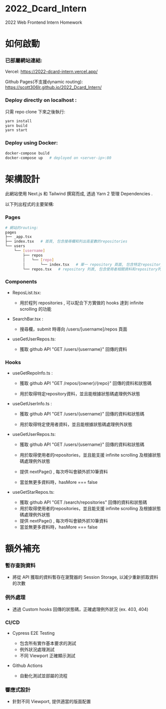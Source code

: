 # 2022_Dcard_Intern
2022 Web Frontend Intern Homework



# 如何啟動

### 已部屬網站連結:

Vercel: https://2022-dcard-intern.vercel.app/

Github Pages(不支援dynamic routing): https://scott306lr.github.io/2022_Dcard_Intern/



### Deploy directly on localhost :

只需 repo clone 下來之後執行:

```bash
yarn install
yarn build
yarn start
```

### Deploy using Docker:

```bash
docker-compose build
docker-compose up 	# deployed on <server-ip>:80
```



# 架構設計

此網站使用 Next.js 和 Tailwind 撰寫而成, 透過 Yarn 2 管理 Dependencies .

以下列出程式的主要架構:

### Pages

```bash
# 網站的routing:
pages
├── _app.tsx
├── index.tsx	# 首頁, 包含搜尋欄和列出高星數的repositories
└── users
    └── [username]
        ├── repos
        │   └── [repo]
        │       └── index.tsx	# 單一 repository 頁面,	包含特定repository的資料和github連結
        └── repos.tsx	# repository 列表, 包含使用者相關資料和repository列表
```

### Components

* ReposList.tsx:
  * 用於程列 repositories , 可以配合下方實做的 hooks 達到 infinite scrolling 的功能
  
    
  
* SearchBar.tsx :
  * 搜尋欄，submit 時導向 /users/[username]/repos 頁面
  
    
  
* useGetUserRepos.ts:
  * 獲取 github API "GET /users/{username}" 回傳的資料
  
    

### Hooks

* useGetRepoInfo.ts :
  * 獲取 github API "GET /repos/{owner}/{repo}" 回傳的資料和狀態碼
  
  * 用於取得特定repository資料，並且能根據狀態碼處理例外狀態
  
    
  
* useGetUserInfo.ts :
  * 獲取 github API "GET /users/{username}" 回傳的資料和狀態碼
  
  * 用於取得特定使用者資料，並且能根據狀態碼處理例外狀態
  
    
  
* useGetUserRepos.ts:
  * 獲取 github API "GET /users/{username}" 回傳的資料和狀態碼
  
  * 用於取得使用者的repositories，並且能支援 infinite scrolling 及根據狀態碼處理例外狀態
  
  * 提供 nextPage() , 每次呼叫會額外抓10筆資料
  
  * 當並無更多資料時，hasMore === false 
  
    
  
* useGetStarRepos.ts:
  * 獲取 github API "GET /search/repositories" 回傳的資料和狀態碼
  * 用於取得使用者的repositories，並且能支援 infinite scrolling 及根據狀態碼處理例外狀態
  * 提供 nextPage() , 每次呼叫會額外抓10筆資料
  * 當並無更多資料時，hasMore === false 



# 額外補充

### 暫存查詢資料

* 將從 API 獲取的資料暫存在瀏覽器的 Session Storage, 以減少重新抓取資料的次數

  

### 例外處理

* 透過 Custom hooks 回傳的狀態碼，正確處理例外狀況 (ex. 403, 404)

  

### CI/CD

* Cypress E2E Testing
  * 包含所有實作基本要求的測試
  * 例外狀況處理測試
  * 不同 Viewport 正確顯示測試

* Github Actions
  * 自動化測試並部屬的流程 
  
    

### 響應式設計

* 針對不同 Viewport, 提供適當的版面配置 



 
